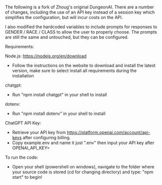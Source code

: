 The following is a fork of Zhoug's original DungeonAI. There are a number of changes, including the use of an API key instead of a session key which simplifies the configuration, but will incur costs on the API.

I also modified the hardcoded variables to include prompts for responses to GENDER / RACE / CLASS to allow the user to properly choose. The prompts are still the same and untouched, but they can be configured.

Requirements:

Node.js: https://nodejs.org/en/download
- Follow the instructions on the website to download and install the latest version, make sure to select install all requirements during the installation

chatgpt:
- Run "npm install chatgpt" in your shell to install

dotenv:
- Run "npm install dotenv" in your shell to install

ChatGPT API Key:
- Retrieve your API key from https://platform.openai.com/account/api-keys after configuring billing.
- Copy example.env and name it just ".env" then input your API key after OPENAI_API_KEY=

To run the code:
- Open your shell (powershell on windows), navigate to the folder where your source code is stored (cd for changing directory) and type: "npm start" to begin!

